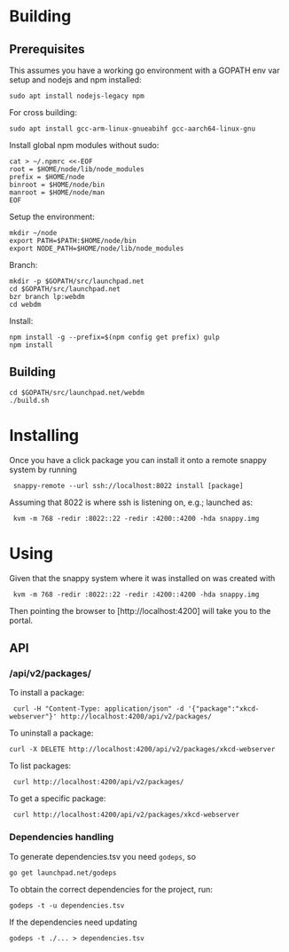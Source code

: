 # Building

## Prerequisites

This assumes you have a working go environment with a GOPATH env var setup
and nodejs and npm installed:

    sudo apt install nodejs-legacy npm

For cross building:

    sudo apt install gcc-arm-linux-gnueabihf gcc-aarch64-linux-gnu

Install global npm modules without sudo:

    cat > ~/.npmrc <<-EOF
	root = $HOME/node/lib/node_modules
	prefix = $HOME/node
	binroot = $HOME/node/bin
	manroot = $HOME/node/man
	EOF

Setup the environment:

    mkdir ~/node
    export PATH=$PATH:$HOME/node/bin
    export NODE_PATH=$HOME/node/lib/node_modules

Branch:

    mkdir -p $GOPATH/src/launchpad.net
    cd $GOPATH/src/launchpad.net
    bzr branch lp:webdm
    cd webdm

Install:

    npm install -g --prefix=$(npm config get prefix) gulp
    npm install

## Building

    cd $GOPATH/src/launchpad.net/webdm
    ./build.sh

# Installing

Once you have a click package you can install it onto a remote snappy system
by running

     snappy-remote --url ssh://localhost:8022 install [package]

Assuming that 8022 is where ssh is listening on, e.g.; launched as:

     kvm -m 768 -redir :8022::22 -redir :4200::4200 -hda snappy.img

# Using

Given that the snappy system where it was installed on was created with

     kvm -m 768 -redir :8022::22 -redir :4200::4200 -hda snappy.img

Then pointing the browser to [http://localhost:4200] will take you to the
portal.

## API

### /api/v2/packages/

To install a package:

     curl -H "Content-Type: application/json" -d '{"package":"xkcd-webserver"}' http://localhost:4200/api/v2/packages/

To uninstall a package:

    curl -X DELETE http://localhost:4200/api/v2/packages/xkcd-webserver

To list packages:

     curl http://localhost:4200/api/v2/packages/

To get a specific package:

     curl http://localhost:4200/api/v2/packages/xkcd-webserver

### Dependencies handling

To generate dependencies.tsv you need `godeps`, so

    go get launchpad.net/godeps

To obtain the correct dependencies for the project, run:

    godeps -t -u dependencies.tsv

If the dependencies need updating

    godeps -t ./... > dependencies.tsv

